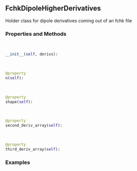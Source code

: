 ## <a id="McUtils.McUtils.GaussianInterface.FChkDerivatives.FchkDipoleHigherDerivatives">FchkDipoleHigherDerivatives</a>
Holder class for dipole derivatives coming out of an fchk file

### Properties and Methods
<a id="McUtils.McUtils.GaussianInterface.FChkDerivatives.FchkDipoleHigherDerivatives.__init__" class="docs-object-method">&nbsp;</a>
```python
__init__(self, derivs): 
```

<a id="McUtils.McUtils.GaussianInterface.FChkDerivatives.FchkDipoleHigherDerivatives.n" class="docs-object-method">&nbsp;</a>
```python
@property
n(self): 
```

<a id="McUtils.McUtils.GaussianInterface.FChkDerivatives.FchkDipoleHigherDerivatives.shape" class="docs-object-method">&nbsp;</a>
```python
@property
shape(self): 
```

<a id="McUtils.McUtils.GaussianInterface.FChkDerivatives.FchkDipoleHigherDerivatives.second_deriv_array" class="docs-object-method">&nbsp;</a>
```python
@property
second_deriv_array(self): 
```

<a id="McUtils.McUtils.GaussianInterface.FChkDerivatives.FchkDipoleHigherDerivatives.third_deriv_array" class="docs-object-method">&nbsp;</a>
```python
@property
third_deriv_array(self): 
```

### Examples


